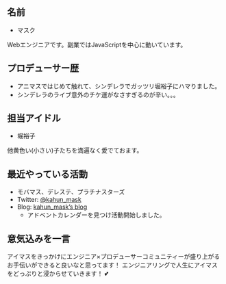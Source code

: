 ## 名前

- マスク

Webエンジニアです。副業ではJavaScriptを中心に動いています。

## プロデューサー歴

- アニマスではじめて触れて、シンデレラでガッツリ堀裕子にハマりました。
- シンデレラのライブ意外のチケ運がなさすぎるのが辛い。。。


## 担当アイドル

- 堀裕子

他黄色い(小さい)子たちを満遍なく愛でておます。

## 最近やっている活動

- モバマス、デレステ、プラチナスターズ
- Twitter: [@kahun_mask](https://twitter.com/kahun_mask)
- Blog: [kahun_mask’s blog](http://kahun-mask.hatenablog.com/)
  - アドベントカレンダーを見つけ活動開始しました。

## 意気込みを一言

アイマスをきっかけにエンジニア×プロデューサーコミュニティーが盛り上がるお手伝いができると良いなと思ってます！
エンジニアリングで人生にアイマスをどっぷりと浸からせていきます！ :two_hearts:

